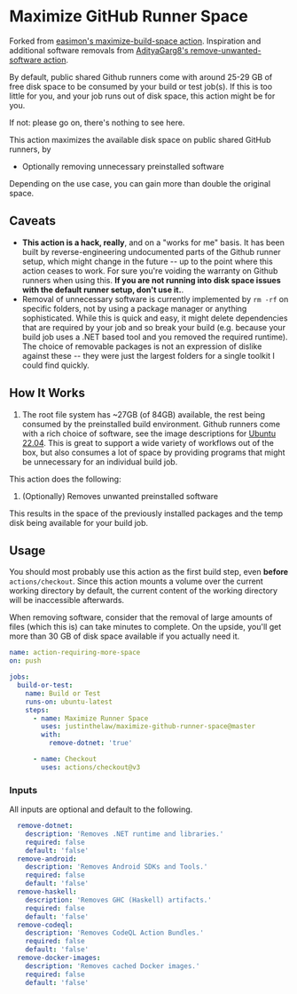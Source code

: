 # Maximize GitHub Runner Space

Forked from [easimon's maximize-build-space action](https://github.com/easimon/maximize-build-space).
Inspiration and additional software removals from [AdityaGarg8's remove-unwanted-software action](https://github.com/AdityaGarg8/remove-unwanted-software).

By default, public shared Github runners come with around 25-29 GB of free disk space to be consumed by your build or test job(s).
If this is too little for you, and your job runs out of disk space, this action might be for you.

If not: please go on, there's nothing to see here.

This action maximizes the available disk space on public shared GitHub runners, by

- Optionally removing unnecessary preinstalled software

Depending on the use case, you can gain more than double the original space.

## Caveats

- **This action is a hack, really**, and on a "works for me" basis. It has been built by reverse-engineering undocumented parts of the Github runner setup, which might change in the future -- up to the point where this action ceases to work. For sure you're voiding the warranty on Github runners when using this. **If you are not running into disk space issues with the default runner setup, don't use it.**.
- Removal of unnecessary software is currently implemented by `rm -rf` on specific folders, not by using a package manager or anything sophisticated. While this is quick and easy, it might delete dependencies that are required by your job and so break your build (e.g. because your build job uses a .NET based tool and you removed the required runtime). The choice of removable packages is not an expression of dislike against these -- they were just the largest folders for a single toolkit I could find quickly.

## How It Works

1. The root file system has ~27GB (of 84GB) available, the rest being consumed by the preinstalled build environment. Github runners come with a rich choice of software, see the image descriptions for [Ubuntu 22.04](https://github.com/actions/virtual-environments/blob/main/images/linux/Ubuntu2204-README.md). This is great to support a wide variety of workflows out of the box, but also consumes a lot of space by providing programs that might be unnecessary for an individual build job.

This action does the following:

1. (Optionally) Removes unwanted preinstalled software

This results in the space of the previously installed packages and the temp disk being available for your build job.

## Usage

You should most probably use this action as the first build step, even **before** `actions/checkout`. Since this action mounts a volume over the current working directory by default, the current content of the working directory will be inaccessible afterwards.

When removing software, consider that the removal of large amounts of files (which this is) can take minutes to complete. On the upside, you'll get more than 30 GB of disk space available if you actually need it.

```yaml
name: action-requiring-more-space
on: push

jobs:
  build-or-test:
    name: Build or Test
    runs-on: ubuntu-latest
    steps:
      - name: Maximize Runner Space
        uses: justinthelaw/maximize-github-runner-space@master
        with:
          remove-dotnet: 'true'

      - name: Checkout
        uses: actions/checkout@v3
```

### Inputs

All inputs are optional and default to the following.

```yaml
  remove-dotnet:
    description: 'Removes .NET runtime and libraries.'
    required: false
    default: 'false'
  remove-android:
    description: 'Removes Android SDKs and Tools.'
    required: false
    default: 'false'
  remove-haskell:
    description: 'Removes GHC (Haskell) artifacts.'
    required: false
    default: 'false'
  remove-codeql:
    description: 'Removes CodeQL Action Bundles.'
    required: false
    default: 'false'
  remove-docker-images:
    description: 'Removes cached Docker images.'
    required: false
    default: 'false'
```
